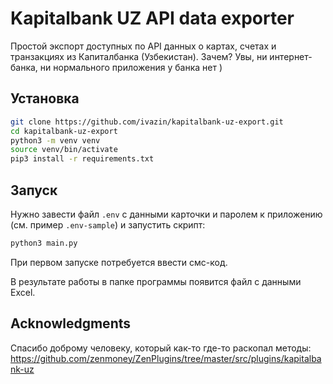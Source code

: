 # Kapitalbank UZ API data exporter

Простой экспорт доступных по API данных о картах, счетах и транзакциях из Капиталбанка (Узбекистан). Зачем? Увы, ни интернет-банка, ни нормального приложения у банка нет )

## Установка

```sh
git clone https://github.com/ivazin/kapitalbank-uz-export.git
cd kapitalbank-uz-export
python3 -m venv venv
source venv/bin/activate
pip3 install -r requirements.txt 
```

## Запуск

Нужно завести файл `.env` с данными карточки и паролем к приложению (см. пример `.env-sample`) и запустить скрипт:
```sh
python3 main.py 
```
При первом запуске потребуется ввести смс-код.

В результате работы в папке программы появится файл с данными Excel.

## Acknowledgments

Спасибо доброму человеку, который как-то где-то раскопал методы:
https://github.com/zenmoney/ZenPlugins/tree/master/src/plugins/kapitalbank-uz
